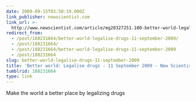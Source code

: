 ```yaml
---
date: 2009-09-15T03:50:19.000Z
link_publisher: newscientist.com
link_url: >-
  http://www.newscientist.com/article/mg20327251.100-better-world-legalise-drugs.html
redirect_from:
  - /post/188231664/better-world-legalise-drugs-11-september-2009/
  - /post/188231664/
  - /post/188231664/better-world-legalise-drugs-11-september-2009
  - /post/188231664
slug: better-world-legalise-drugs-11-september-2009
title: 'Better world: Legalise drugs - 11 September 2009 - New Scientist'
tumblrid: 188231664
type: link
---
```

<p>Make the world a better place by legalizing drugs</p>
